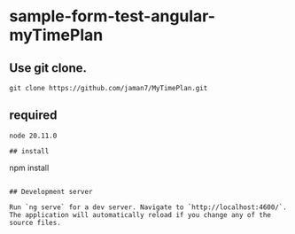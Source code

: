 # sample-form-test-angular-myTimePlan

## Use git clone.

```
git clone https://github.com/jaman7/MyTimePlan.git
```

## required

```
node 20.11.0

## install

```

npm install

```

## Development server

Run `ng serve` for a dev server. Navigate to `http://localhost:4600/`. The application will automatically reload if you change any of the source files.
```
